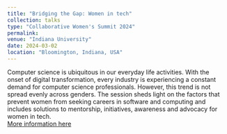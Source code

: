 ```yaml
---
title: "Bridging the Gap: Women in tech"
collection: talks
type: "Collaborative Women's Summit 2024"
permalink: 
venue: "Indiana University"
date: 2024-03-02
location: "Bloomington, Indiana, USA"
---
```

Computer science is ubiquitous in our everyday life activities. With the onset of digital transformation, every industry is experiencing a constant demand for computer science professionals. However, this trend is not spread evenly across genders. The session sheds light on the factors that prevent women from seeking careers in software and computing and includes solutions to mentorship, initiatives, awareness and advocacy for women in tech.  
[More information here](https://womenandtech.indiana.edu/summit/overview.html)

